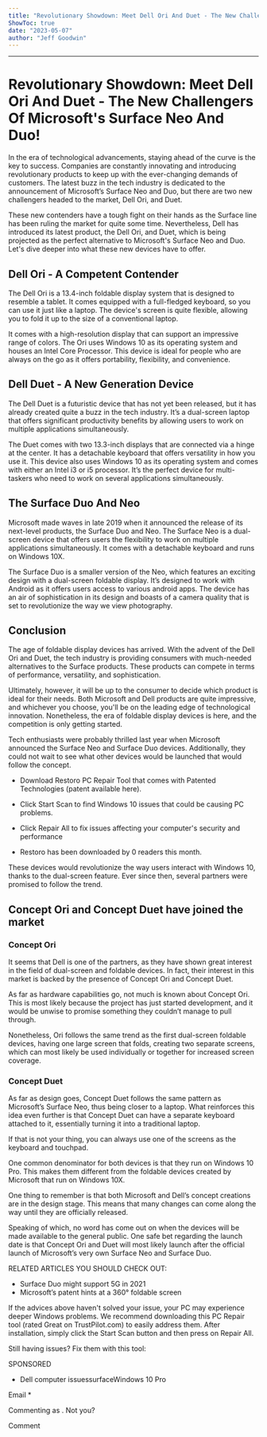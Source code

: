 ```yaml
---
title: "Revolutionary Showdown: Meet Dell Ori And Duet - The New Challengers Of Microsoft's Surface Neo And Duo!"
ShowToc: true 
date: "2023-05-07"
author: "Jeff Goodwin"
---
```

*****
# Revolutionary Showdown: Meet Dell Ori And Duet - The New Challengers Of Microsoft's Surface Neo And Duo!

In the era of technological advancements, staying ahead of the curve is the key to success. Companies are constantly innovating and introducing revolutionary products to keep up with the ever-changing demands of customers. The latest buzz in the tech industry is dedicated to the announcement of Microsoft’s Surface Neo and Duo, but there are two new challengers headed to the market, Dell Ori, and Duet.

These new contenders have a tough fight on their hands as the Surface line has been ruling the market for quite some time. Nevertheless, Dell has introduced its latest product, the Dell Ori, and Duet, which is being projected as the perfect alternative to Microsoft's Surface Neo and Duo. Let's dive deeper into what these new devices have to offer.

## Dell Ori - A Competent Contender

The Dell Ori is a 13.4-inch foldable display system that is designed to resemble a tablet. It comes equipped with a full-fledged keyboard, so you can use it just like a laptop. The device's screen is quite flexible, allowing you to fold it up to the size of a conventional laptop.

It comes with a high-resolution display that can support an impressive range of colors. The Ori uses Windows 10 as its operating system and houses an Intel Core Processor. This device is ideal for people who are always on the go as it offers portability, flexibility, and convenience.

## Dell Duet - A New Generation Device

The Dell Duet is a futuristic device that has not yet been released, but it has already created quite a buzz in the tech industry. It’s a dual-screen laptop that offers significant productivity benefits by allowing users to work on multiple applications simultaneously.

The Duet comes with two 13.3-inch displays that are connected via a hinge at the center. It has a detachable keyboard that offers versatility in how you use it. This device also uses Windows 10 as its operating system and comes with either an Intel i3 or i5 processor. It’s the perfect device for multi-taskers who need to work on several applications simultaneously.

## The Surface Duo And Neo

Microsoft made waves in late 2019 when it announced the release of its next-level products, the Surface Duo and Neo. The Surface Neo is a dual-screen device that offers users the flexibility to work on multiple applications simultaneously. It comes with a detachable keyboard and runs on Windows 10X.

The Surface Duo is a smaller version of the Neo, which features an exciting design with a dual-screen foldable display. It’s designed to work with Android as it offers users access to various android apps. The device has an air of sophistication in its design and boasts of a camera quality that is set to revolutionize the way we view photography.

## Conclusion

The age of foldable display devices has arrived. With the advent of the Dell Ori and Duet, the tech industry is providing consumers with much-needed alternatives to the Surface products. These products can compete in terms of performance, versatility, and sophistication.

Ultimately, however, it will be up to the consumer to decide which product is ideal for their needs. Both Microsoft and Dell products are quite impressive, and whichever you choose, you'll be on the leading edge of technological innovation. Nonetheless, the era of foldable display devices is here, and the competition is only getting started.


Tech enthusiasts were probably thrilled last year when Microsoft announced the Surface Neo and Surface Duo devices. Additionally, they could not wait to see what other devices would be launched that would follow the concept.
 

 


 
- Download Restoro PC Repair Tool that comes with Patented Technologies (patent available here).
 - Click Start Scan to find Windows 10 issues that could be causing PC problems.
 - Click Repair All to fix issues affecting your computer's security and performance

 
- Restoro has been downloaded by 0 readers this month.

 
These devices would revolutionize the way users interact with Windows 10, thanks to the dual-screen feature. Ever since then, several partners were promised to follow the trend.
 
## Concept Ori and Concept Duet have joined the market
 
### Concept Ori
 
It seems that Dell is one of the partners, as they have shown great interest in the field of dual-screen and foldable devices. In fact, their interest in this market is backed by the presence of Concept Ori and Concept Duet.
 
As far as hardware capabilities go, not much is known about Concept Ori. This is most likely because the project has just started development, and it would be unwise to promise something they couldn’t manage to pull through.
 
Nonetheless, Ori follows the same trend as the first dual-screen foldable devices, having one large screen that folds, creating two separate screens, which can most likely be used individually or together for increased screen coverage.
 
### Concept Duet
 
As far as design goes, Concept Duet follows the same pattern as Microsoft’s Surface Neo, thus being closer to a laptop. What reinforces this idea even further is that Concept Duet can have a separate keyboard attached to it, essentially turning it into a traditional laptop.
 
If that is not your thing, you can always use one of the screens as the keyboard and touchpad.
 
One common denominator for both devices is that they run on Windows 10 Pro. This makes them different from the foldable devices created by Microsoft that run on Windows 10X.
 
One thing to remember is that both Microsoft and Dell’s concept creations are in the design stage. This means that many changes can come along the way until they are officially released.
 
Speaking of which, no word has come out on when the devices will be made available to the general public. One safe bet regarding the launch date is that Concept Ori and Duet will most likely launch after the official launch of Microsoft’s very own Surface Neo and Surface Duo.
 
RELATED ARTICLES YOU SHOULD CHECK OUT:
 
- Surface Duo might support 5G in 2021
 - Microsoft’s patent hints at a 360° foldable screen

 
If the advices above haven't solved your issue, your PC may experience deeper Windows problems. We recommend downloading this PC Repair tool (rated Great on TrustPilot.com) to easily address them. After installation, simply click the Start Scan button and then press on Repair All.
 
Still having issues? Fix them with this tool:
 
SPONSORED
 
- Dell computer issuessurfaceWindows 10 Pro

 
Email * 
 

Commenting as .
Not you?

 
Comment 





